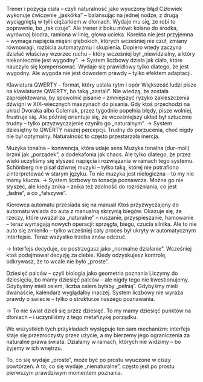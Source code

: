 Trener i pozycja ciała – czyli naturalność jako wyuczony błąd
Człowiek wykonuje ćwiczenie „jaskółka” – balansując na jednej nodze, z drugą wyciągniętą w tył i ciężarkiem w dłoniach. Wydaje mu się, że robi to poprawnie, bo „tak czuje”. Ale trener z boku mówi: kolano do środka, wyrównaj biodra, ramiona w linię, głowa ucieka.
Korekta nie jest przyjemna – wymaga napięcia mięśni głębokich, których wcześniej nie czuł, zmiany równowagi, rozbicia automatyzmu i skupienia. Dopiero wtedy zaczyna działać właściwy wzorzec ruchu – który wcześniej był „niewidzialny, a który niekoniecznie jest wygodny”.
→ System liczbowy działa jak ciało, które nauczyło się kompensować.
Wydaje się prawidłowy tylko dlatego, że jest wygodny. Ale wygoda nie jest dowodem prawdy – tylko efektem adaptacji.

Klawiatura QWERTY – format, który ustala rytm i opór
Większość ludzi pisze na klawiaturze QWERTY, bo taką „zastali”.
Nie wiedzą, że została zaprojektowana, by spowolnić pisanie – zmniejszyć ryzyko zakleszczenia dźwigni w XIX-wiecznych maszynach do pisania.
Gdy ktoś przechodzi na układ Dvoraka albo Colemak, przez tygodnie popełnia błędy, pisze wolniej, frustruje się. Ale później orientuje się, że wcześniejszy układ był sztucznie trudny – tylko przyzwyczajenie czyniło go „naturalnym”.
→ System dziesiętny to QWERTY naszej percepcji.
Trudny do porzucenia, choć nigdy nie był optymalny. Naturalność to często przestarzała inercja.

Muzyka tonalna – konwencja, która udaje sens
Muzyka tonalna (dur-moll) brzmi jak „porządek”, a dodekafonia jak chaos. Ale tylko dlatego, że przez wieki uczyliśmy się słyszeć napięcia i rozwiązania w ramach tego systemu.  
Schönberg nie pisał dziwnej muzyki – tylko taką, której nie potrafiono zinterpretować w starym języku. To nie muzyka jest nielogiczna – to my nie mamy klucza.
→ System liczbowy to tonacja poznawcza.
Można go nie słyszeć, ale kiedy znika – znika też zdolność do rozróżniania, co jest „ładne”, a co „fałszywe”.

Kierowca automatu przesiada się na manual
Ktoś przyzwyczajony do automatu wsiada do auta z manualną skrzynią biegów. Okazuje się, że rzeczy, które uważał za „naturalne” – ruszanie, przyspieszanie, hamowanie – teraz wymagają nowych operacji: sprzęgła, biegu, czucia silnika.
Ale to nie auto się zmieniło – tylko wcześniej cały proces był ukryty w automatycznym interfejsie. Teraz wszystko trzeba znów odczuć.

→ Interfejs decyduje, co postrzegasz jako „normalne działanie”.
Wcześniej ktoś podejmował decyzję za ciebie. Kiedy odzyskujesz kontrolę, odkrywasz, że to wcale nie było „proste”.

Dziesięć palców – czyli biologia jako geometria poznania
Liczymy do dziesięciu, bo mamy dziesięć palców – ale nigdy tego nie kwestionujemy. Gdybyśmy mieli osiem, liczba osiem byłaby „pełnią”.
Gdybyśmy mieli dwanaście, kalendarz wyglądałby inaczej.
System liczbowy nie wyraża prawdy o świecie – tylko o strukturze naszego poznawania.

→ To nie świat dzieli się przez dziesięć.
To my mamy dziesięć punktów na dłoniach – i uczyniliśmy z tego metafizykę porządku.

We wszystkich tych przykładach występuje ten sam mechanizm:
interfejs staje się przezroczysty przez użycie, a my bierzemy jego ograniczenia za naturalne prawa świata. Działamy w ramach, których nie widzimy – bo żyjemy w ich wnętrzu.

To, co się wydaje „proste”, może być po prostu wyuczone w ciszy powtórzeń. A to, co się wydaje „nienaturalne”, często jest po prostu pierwszym prawdziwym momentem poznania.

